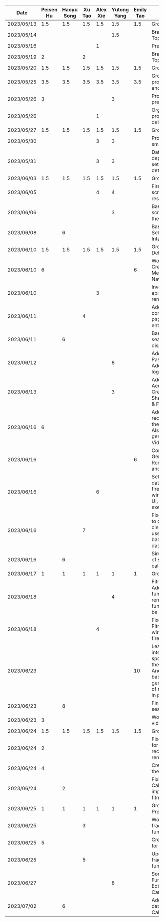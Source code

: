 | Date       | Peisen Hu | Haoyu Song | Xu Tao | Alex Xie | Yutong Yang | Emily Tao | Task                                                                                                                                                                         |
|------------|----------|------------|------|----------|------------|---------|------------------------------------------------------------------------------------------------------------------------------------------------------------------------------|
| 2023/05/13 | 1.5      | 1.5        | 1.5  | 1.5      | 1.5        | 1.5     | Group Meeting                                                                                                                                                                |
| 2023/05/14 |          |            |      |          | 1.5        |         | Brainstorm Project Topics                                                                                                                                                    |
| 2023/05/16 |          |            |      | 1        |            |         | Prepared project ideas                                                                                                                                                       |
| 2023/05/19 | 2        |            | 2    |          |            |         | Brainstorming Project Topic                                                                                                                                                  |
| 2023/05/20 | 1.5      | 1.5        | 1.5  | 1.5      | 1.5        | 1.5     | Group Meeting                                                                                                                                                                |
| 2023/05/25 | 3.5      | 3.5        | 3.5  | 3.5      | 3.5        | 3.5     | Group Meeting for proposal presentation and mockups                                                                                                                          |
| 2023/05/26 | 3        |            |      |          | 3          |         | Proposal presentation preparation & script                                                                                                                                   |
| 2023/05/26 |          |            |      | 1        |            |         | Organized functional properties in deliverable                                                                                                                               |
| 2023/05/27 | 1.5      | 1.5        | 1.5  | 1.5      | 1.5        | 1.5     | Group Meeting                                                                                                                                                                |
| 2023/05/30 |          |            |      | 3        | 3          |         | Project starter code & small UI updates                                                                                                                                      |
| 2023/05/31 |          |            |      | 3        | 3          |         | Data layer setup, dependency injection setup, and determine detailed app design                                                                                              |
| 2023/06/03 | 1.5      | 1.5        | 1.5  | 1.5      | 1.5        | 1.5     | Group Meeting                                                                                                                                                                |
| 2023/06/05 |          |            |      | 4        | 4          |         | Firebase setup, login screen & fitness API research                                                                                                                          |
| 2023/06/06 |          |            |      |          | 3          |         | Basic Body Diameter screen, Update app theme                                                                                                                                 |
| 2023/06/08 |          | 6          |      |          |            |         | Basic Daily Journal Selection and Calorie Intake screen                                                                                                                      |
| 2023/06/10 | 1.5      | 1.5        | 1.5  | 1.5      | 1.5        | 1.5     | Group Meeting & Deliverable 2                                                                                                                                                |
| 2023/06/10 | 6        |            |      |          |            | 6       | Working on the Creation of the 2nd Menu (Homepage Navbar)                                                                                                                    |
| 2023/06/10 |          |            |      | 3        |            |         | Investigated into food apis, setup retrofit as remote data source                                                                                                            |
| 2023/06/11 |          |            | 4    |          |            |         | Add back button to come back to previous page, fixed bugs for re entering.                                                                                                   |
| 2023/06/11 |          | 6          |      |          |            |         | Basic CalorieFragment search function and display result                                                                                                                     |
| 2023/06/12 |          |            |      |          | 8          |         | Add AccountAcitivity & PasswordResetActivity. Add back buttons and logout button to header                                                                                   |
| 2023/06/13 |          |            |      |          | 3          |         | Add content to AccountAcitivity. Create SharedWithMeActivity & FitnessGoalActivity                                                                                           |
| 2023/06/16 | 6        |            |      |          |            |         | Add the video recommendation list in the home fragment. Also wrote part of the generating code for VideoView                                                                 |
| 2023/06/16 |          |            |      |          |            | 6       | Completed the Generation of the UI for Recipe Generator page and its navigation                                                                                              |
| 2023/06/16 |          |            |      | 6        |            |         | Setup user profile database using firebase firestore, wired in user profile to UI, added Ninja api for exercise data                                                         |
| 2023/06/16 |          |            | 7    |          |            |         | Fixed the bug that nav to other page didn't clean the origin page, use arrow instead of back button, add ui to dashborad.                                                    |
| 2023/06/16 |          | 6          |      |          |            |         | Simple implementation of search funtion for calorie fragment                                                                                                                 |
| 2023/06/17 | 1        | 1          | 1    | 1        | 1          | 1       | Group Meeting                                                                                                                                                                |
| 2023/06/18 |          |            |      |          | 4          |         | FitnessGaolActivity UI Add cards functionality. The remove card functionality has bug to be fixed                                                                            |
| 2023/06/18 |          |            |      | 4        |            |         | Fixed FitnessGoalActivity, wired in data with firestore                                                                                                                      |
| 2023/06/23 |          |            |      |          |            | 10      | Learn to use and integrate the spoonacular API; learn the networking in Android; implement the backend of recipe generator; the rest of ui of recipe generator is in progress |
| 2023/06/23 |          | 8          |      |          |            |         | Finish CalorieFragment search function                                                                                                                                       |
| 2023/06/23 | 3        |            |      |          |            |         | Working on fixing the videoviews in rec. list                                                                                                                                |
| 2023/06/24 | 1.5      | 1.5        | 1.5  | 1.5      | 1.5        | 1.5     | Group Meeting                                                                                                                                                                |
| 2023/06/24 | 2        |            |      |          |            |         | Fixed the functionality for videoviews in the rec list, adding the remaining videoviews                                                                                      |
| 2023/06/24 | 4        |            |      |          |            |         | Creating ImageView for the rec list                                                                                                                                          |
| 2023/06/24 |          | 2          |      |          |            |         | Fixing small bugs on CalorieFragment and implement line chart on fitness dashboard                                                                                           |
| 2023/06/25 | 1        | 1          | 1    | 1        | 1          | 1       | Group Meeting: Demo Prep                                                                                                                                                     |
| 2023/06/25 |          |            | 3    |          |            |         | Worked on exercise fragment search function                                                                                                                                  |
| 2023/06/25 | 5        |            |      |          |            |         | Creating the activity(s) for rec video streaming                                                                                                                             |
| 2023/06/25 |          |            | 5    |          |            |         | Updated exercise fragment search function                                                                                                                                    |
| 2023/06/27 |          |            |      |          | 8          |         | Social Sharing Functionality: UI for Edit Post, Post Preview Card, and Post Display                                                                                          |
| 2023/07/02 |          | 6          |      |          |            |         | Add delete and change date function to CalorieFragment                                                                                           |
